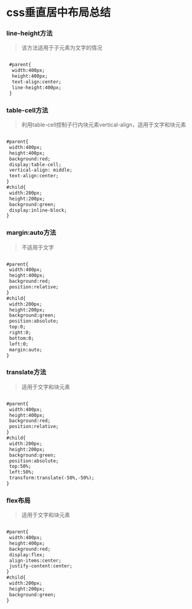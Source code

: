 # css垂直居中布局总结

### line-height方法

> 该方法适用于子元素为文字的情况

```html

 #parent{
  width:400px;
  height:400px;
  text-align:center;
  line-height:400px;
 }


```

### table-cell方法

> 利用table-cell控制子行内块元素vertical-align，适用于文字和块元素

```html

#parent{
 width:400px;
 height:400px;
 background:red;
 display:table-cell;
 vertical-align: middle;
 text-align:center;
}
#child{
 width:200px;
 height:200px;
 background:green;
 display:inline-block;
}

```

### margin:auto方法

> 不适用于文字

```html

#parent{
 width:400px;
 height:400px;
 background:red;
 position:relative; 
}
#child{
 width:200px;
 height:200px;
 background:green;
 position:absolute;
 top:0;
 right:0;
 bottom:0;
 left:0;
 margin:auto;
}

```

### translate方法

> 适用于文字和块元素

```html

#parent{
 width:400px;
 height:400px;
 background:red;
 position:relative;
}
#child{
 width:200px;
 height:200px;
 background:green;
 position:absolute;
 top:50%;
 left:50%;
 transform:translate(-50%,-50%);
}


```

### flex布局

> 适用于文字和块元素

```html

#parent{
 width:400px;
 height:400px;
 background:red;
 display:flex;
 align-items:center;
 justify-content:center;
}
#child{
 width:200px;
 height:200px;
 background:green;
}


```

